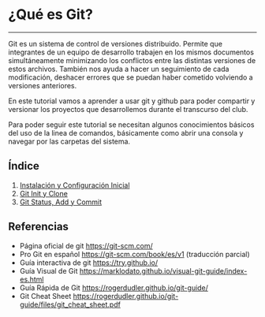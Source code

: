 # ¿Qué es Git?
---

Git es un sistema de control de versiones distribuido. Permite que integrantes de un equipo de desarrollo trabajen en los mismos documentos simultáneamente minimizando los conflictos entre las distintas versiones de estos archivos.
También nos ayuda a hacer un seguimiento de cada modificación, deshacer errores que se puedan haber cometido volviendo a versiones anteriores.

En este tutorial vamos a aprender a usar git y github para poder compartir y versionar los proyectos que desarrollemos durante el transcurso del club.

Para poder seguir este tutorial se necesitan algunos conocimientos básicos del uso de la linea de comandos, básicamente como abrir una consola y navegar por las carpetas del sistema.

## Índice
1. [Instalación y Configuración Inicial](instalacion-configuracion)
2. [Git Init y Clone](git-init-clone)
3. [Git Status, Add y Commit](haciendo-cambios)

## Referencias
- Página oficial de git https://git-scm.com/
- Pro Git en español https://git-scm.com/book/es/v1 (traducción parcial)
- Guía interactiva de git https://try.github.io/
- Guía Visual de Git https://marklodato.github.io/visual-git-guide/index-es.html
- Guía Rápida de Git https://rogerdudler.github.io/git-guide/
- Git Cheat Sheet https://rogerdudler.github.io/git-guide/files/git_cheat_sheet.pdf
